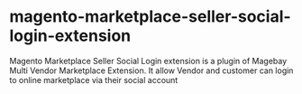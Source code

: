 # magento-marketplace-seller-social-login-extension
Magento Marketplace Seller Social Login extension is a plugin of Magebay Multi Vendor Marketplace Extension. It allow Vendor and customer can login to online marketplace via their social account
